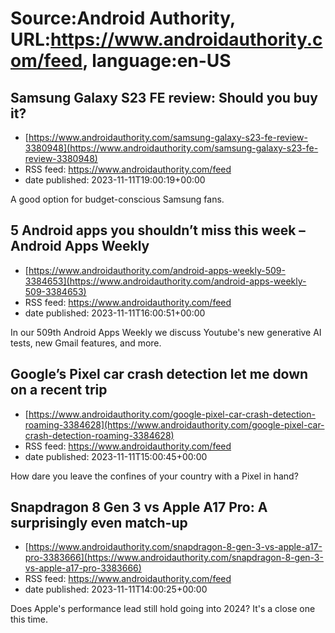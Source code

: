 # Source:Android Authority, URL:https://www.androidauthority.com/feed, language:en-US

## Samsung Galaxy S23 FE review: Should you buy it?
 - [https://www.androidauthority.com/samsung-galaxy-s23-fe-review-3380948](https://www.androidauthority.com/samsung-galaxy-s23-fe-review-3380948)
 - RSS feed: https://www.androidauthority.com/feed
 - date published: 2023-11-11T19:00:19+00:00

A good option for budget-conscious Samsung fans.

## 5 Android apps you shouldn’t miss this week – Android Apps Weekly
 - [https://www.androidauthority.com/android-apps-weekly-509-3384653](https://www.androidauthority.com/android-apps-weekly-509-3384653)
 - RSS feed: https://www.androidauthority.com/feed
 - date published: 2023-11-11T16:00:51+00:00

In our 509th Android Apps Weekly we discuss Youtube's new generative AI tests, new Gmail features, and more.

## Google’s Pixel car crash detection let me down on a recent trip
 - [https://www.androidauthority.com/google-pixel-car-crash-detection-roaming-3384628](https://www.androidauthority.com/google-pixel-car-crash-detection-roaming-3384628)
 - RSS feed: https://www.androidauthority.com/feed
 - date published: 2023-11-11T15:00:45+00:00

How dare you leave the confines of your country with a Pixel in hand?

## Snapdragon 8 Gen 3 vs Apple A17 Pro: A surprisingly even match-up
 - [https://www.androidauthority.com/snapdragon-8-gen-3-vs-apple-a17-pro-3383666](https://www.androidauthority.com/snapdragon-8-gen-3-vs-apple-a17-pro-3383666)
 - RSS feed: https://www.androidauthority.com/feed
 - date published: 2023-11-11T14:00:25+00:00

Does Apple's performance lead still hold going into 2024? It's a close one this time.


